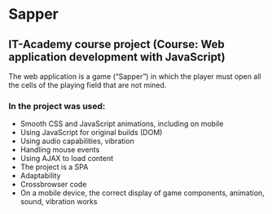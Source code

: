 # Sapper
## IT-Academy course project (Course: Web application development with JavaScript)
The web application is a game (“Sapper”) in which the player must open all the cells of the playing field that are not mined.
### In the project was used:
-	Smooth CSS and JavaScript animations, including on mobile
-	Using JavaScript for original builds (DOM)
-	Using audio capabilities, vibration
-	Handling mouse events 
-	Using AJAX to load content
-	The project is a SPA
-	Adaptability
-	Crossbrowser code
-	On a mobile device, the correct display of game components, animation, sound, vibration works
